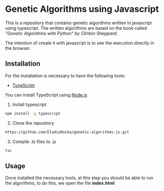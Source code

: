 # Genetic Algorithms using Javascript

This is a repository that contains genetic algorithms written in javascript using typescript. The written algorithms are based on the book called *"Genetic Algorithms with Python" by Clinton Sheppard*.

The intention of create it with javascript is to see the execution directly in the browser.

## Installation

For the installation is necessary to have the following tools:
* [TypeScript](https://www.typescriptlang.org/)

You can install TypeScript using [Node.js](https://nodejs.org/)

1. Install typescript

```bash
npm install -g typescript
```

2. Clone the repository

```bash
https://github.com/EladioRocha/genetic-algorithms-js.git
```

3. Compile .ts files to .js

```bash
tsc
```

## Usage

Once installed the necessary tools, at this step you should be able to run the algorithms, to do this, we open the file **index.html**
